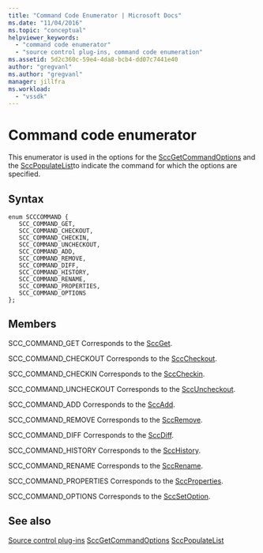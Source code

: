```yaml
---
title: "Command Code Enumerator | Microsoft Docs"
ms.date: "11/04/2016"
ms.topic: "conceptual"
helpviewer_keywords:
  - "command code enumerator"
  - "source control plug-ins, command code enumeration"
ms.assetid: 5d2c360c-59e4-4da8-bcb4-dd07c7441e40
author: "gregvanl"
ms.author: "gregvanl"
manager: jillfra
ms.workload:
  - "vssdk"
---
```

# Command code enumerator
This enumerator is used in the options for the [SccGetCommandOptions](../extensibility/sccgetcommandoptions-function.md) and the [SccPopulateList](../extensibility/sccpopulatelist-function.md)to indicate the command for which the options are specified.

## Syntax

```
enum SCCCOMMAND {
   SCC_COMMAND_GET,
   SCC_COMMAND_CHECKOUT,
   SCC_COMMAND_CHECKIN,
   SCC_COMMAND_UNCHECKOUT,
   SCC_COMMAND_ADD,
   SCC_COMMAND_REMOVE,
   SCC_COMMAND_DIFF,
   SCC_COMMAND_HISTORY,
   SCC_COMMAND_RENAME,
   SCC_COMMAND_PROPERTIES,
   SCC_COMMAND_OPTIONS
};
```

## Members
SCC_COMMAND_GET
Corresponds to the [SccGet](../extensibility/sccget-function.md).

SCC_COMMAND_CHECKOUT
Corresponds to the [SccCheckout](../extensibility/scccheckout-function.md).

SCC_COMMAND_CHECKIN
Corresponds to the [SccCheckin](../extensibility/scccheckin-function.md).

SCC_COMMAND_UNCHECKOUT
Corresponds to the [SccUncheckout](../extensibility/sccuncheckout-function.md).

SCC_COMMAND_ADD
Corresponds to the [SccAdd](../extensibility/sccadd-function.md).

SCC_COMMAND_REMOVE
Corresponds to the [SccRemove](../extensibility/sccremove-function.md).

SCC_COMMAND_DIFF
Corresponds to the [SccDiff](../extensibility/sccdiff-function.md).

SCC_COMMAND_HISTORY
Corresponds to the [SccHistory](../extensibility/scchistory-function.md).

SCC_COMMAND_RENAME
Corresponds to the [SccRename](../extensibility/sccrename-function.md).

SCC_COMMAND_PROPERTIES
Corresponds to the [SccProperties](../extensibility/sccproperties-function.md).

SCC_COMMAND_OPTIONS
Corresponds to the [SccSetOption](../extensibility/sccsetoption-function.md).

## See also
[Source control plug-ins](../extensibility/source-control-plug-ins.md)
[SccGetCommandOptions](../extensibility/sccgetcommandoptions-function.md)
[SccPopulateList](../extensibility/sccpopulatelist-function.md)
